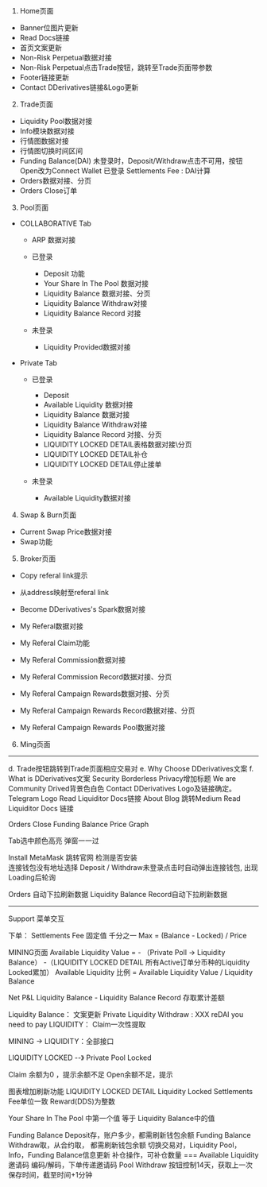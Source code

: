 1. Home页面
* Banner位图片更新
* Read Docs链接
* 首页文案更新
* Non-Risk Perpetual数据对接
* Non-Risk Perpetual点击Trade按钮，跳转至Trade页面带参数
* Footer链接更新
* Contact DDerivatives链接&Logo更新

2. Trade页面
* Liquidity Pool数据对接
* Info模块数据对接
* 行情图数据对接
* 行情图切换时间区间
* Funding Balance(DAI)
    未登录时，Deposit/Withdraw点击不可用，按钮Open改为Connect Wallet
    已登录 Settlements Fee : DAI计算
* Orders数据对接、分页
* Orders Close订单

3. Pool页面
* COLLABORATIVE Tab
    * ARP 数据对接
    * 已登录
        * Deposit 功能
        * Your Share In The Pool 数据对接
        * Liquidity Balance 数据对接、分页
        * Liquidity Balance Withdraw对接
        * Liquidity Balance Record 对接

    * 未登录
        * Liquidity Provided数据对接

* Private Tab
    * 已登录
        * Deposit
        * Available Liquidity 数据对接
        * Liquidity Balance 数据对接
        * Liquidity Balance Withdraw对接
        * Liquidity Balance Record 对接、分页
        * LIQUIDITY LOCKED DETAIL表格数据对接\分页
        * LIQUIDITY LOCKED DETAIL补仓
        * LIQUIDITY LOCKED DETAIL停止接单

    * 未登录
        * Available Liquidity数据对接

4. Swap & Burn页面
* Current Swap Price数据对接
* Swap功能

5. Broker页面
* Copy referal link提示
* 从address映射至referal link
* Become DDerivatives's Spark数据对接
* My Referal数据对接
* My Referal Claim功能

* My Referal Commission数据对接
* My Referal Commission Record数据对接、分页

* My Referal Campaign Rewards数据对接、分页
* My Referal Campaign Rewards Record数据对接、分页

* My Referal Campaign Rewards Pool数据对接

6. Ming页面


------------------
d. Trade按钮跳转到Trade页面相应交易对
e. Why Choose DDerivatives文案
f. What is DDerivatives文案
Security Borderless Privacy增加标题
We are Community Drived背景色白色
Contact DDerivatives Logo及链接确定。 
Telegram Logo
Read Liquiditor Docs链接
About Blog 跳转Medium
Read Liquiditor Docs 链接


Orders Close
Funding Balance
Price Graph


Tab选中颜色高亮
弹窗一一过

Install MetaMask 跳转官网
检测是否安装  
连接钱包没有地址选择
Deposit / Withdraw未登录点击时自动弹出连接钱包, 出现Loading后轮询

Orders 自动下拉刷新数据
Liquidity Balance Record自动下拉刷新数据

-------------------------------
Support 菜单交互

下单：
    Settlements Fee 固定值 千分之一
    Max = (Balance - Locked) / Price


MINING页面 
    Available Liquidity Value = - （Private Poll -> Liquidity Balance） -（LIQUIDITY LOCKED DETAIL 所有Active订单分币种的Liquidity Locked累加）
    Available Liquidity 比例 = Available Liquidity Value / Liquidity Balance

Net P&L
    Liquidity Balance - Liquidity Balance Record 存取累计差额


Liquidity Balance： 文案更新
Private Liquidity Withdraw : XXX reDAI you need to pay
LIQUIDITY： Claim一次性提取

MINING -> LIQUIDITY：全部接口

LIQUIDITY LOCKED --》 Private Pool Locked

Claim 余额为0 ，提示余额不足
Open余额不足，提示


图表增加刷新功能
LIQUIDITY LOCKED DETAIL
    Liquidity Locked Settlements Fee单位一致
    Reward(DDS)为整数

Your Share In The Pool 中第一个值 等于 Liquidity Balance中的值

Funding Balance Deposit存，账户多少，都需刷新钱包余额
Funding Balance Withdraw取，从合约取， 都需刷新钱包余额
切换交易对，Liquidity Pool，Info，Funding Balance信息更新
补仓操作，可补仓数量 ===  Available Liquidity
邀请码 编码/解码，下单传递邀请码
Pool Withdraw 按钮控制14天，获取上一次保存时间，截至时间+1分钟